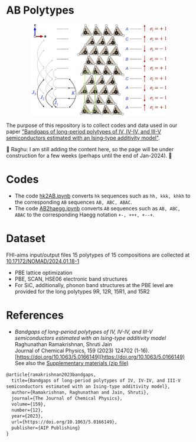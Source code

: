 # AB Polytypes 

<a>
<center><img src="https://github.com/raghurama123/AB_polytypes/blob/main/4H.jpeg"  height="250"></center>
</a>

The purpose of this repository is to collect codes and data used in our paper ["Bandgaps of long-period polytypes of IV, IV-IV, and III-V semiconductors estimated with an Ising-type additivity model"](https://doi.org/10.1063/5.0166149).  

:construction: Raghu: I am still adding the content here, so the page will be under construction for a few weeks (perhaps until the end of Jan-2024). :construction: 

# Codes
- The code [hk2AB.ipynb](https://github.com/raghurama123/AB_polytypes/blob/main/ipynb/hk2AB.ipynb) converts `hk` sequences such as `hh, kkk, khkh` to the corresponding `AB` sequences `AB, ABC, ABAC`.
- The code [AB2haegg.ipynb](https://github.com/raghurama123/AB_polytypes/blob/main/ipynb/AB2Haegg.ipynb) converts `AB` sequences such as `AB, ABC, ABAC` to the corresponding Haegg notation `+-, +++, +--+`.

# Dataset
FHI-aims input/output files 15 polytypes of 15 compositions are collected at [10.17172/NOMAD/2024.01.18-1](10.17172/NOMAD/2024.01.18-1)
- PBE lattice optimization
- PBE, SCAN, HSE06 electronic band structures
- For SiC, additionally, phonon band structures at the PBE level are provided for the long polytypes 9R, 12R, 15R1, and 15R2


# References
- _Bandgaps of long-period polytypes of IV, IV-IV, and III-V semiconductors estimated with an Ising-type additivity model_    
Raghunathan Ramakrishnan, Shruti Jain    
Journal of Chemical Physics, 159 (2023) 124702 (1-16).   
[https://doi.org/10.1063/5.0166149](https://doi.org/10.1063/5.0166149)      
See also the [Supplementary materials (zip file)](https://pubs.aip.org/jcp/article-supplement/2912689/zip/124702_1_5.0166149.suppl_material/)

```
@article{ramakrishnan2023bandgaps,
  title={Bandgaps of long-period polytypes of IV, IV-IV, and III-V semiconductors estimated with an Ising-type additivity model},
  author={Ramakrishnan, Raghunathan and Jain, Shruti},
  journal={The Journal of Chemical Physics},
  volume={159},
  number={12},
  year={2023},
  url={https://doi.org/10.1063/5.0166149},
  publisher={AIP Publishing}
}
```
